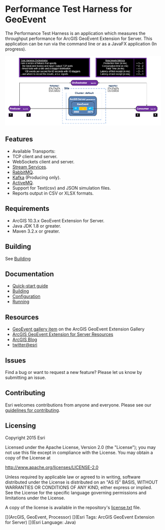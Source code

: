# Performance Test Harness for GeoEvent

The Performance Test Harness is an application which measures the throughput performance for ArcGIS GeoEvent Extension for Server. This application can be run via the command line or as a JavaFX application (In progress).

![App](performance-test-harness.png?raw=true)

## Features
- Available Transports:
 - TCP client and server.
 - WebSockets client and server.
 - [Stream Services](https://server.arcgis.com/en/geoevent-extension/latest/process-event-data/stream-services.htm).
 - [RabbitMQ](https://www.rabbitmq.com/).
 - [Kafka](http://kafka.apache.org/) (Producing only).
 - [ActiveMQ](http://activemq.apache.org/).
- Support for Text(csv) and JSON simulation files.
- Reports output in CSV or XLSX formats.

## Requirements

* ArcGIS 10.3.x GeoEvent Extension for Server.
* Java JDK 1.8 or greater.
* Maven 3.2.x or greater.

## Building
See [Building](doc/1_building.md)
 
## Documentation
- [Quick-start guide](doc/0_quick_start.md)
- [Building](doc/1_building.md)
- [Configuration](doc/2_configuration.md)
- [Running](doc/3_running.md)

## Resources

* [GeoEvent gallery item](http://www.arcgis.com/home/item.html?id=) on the ArcGIS GeoEvent Extension Gallery
* [ArcGIS GeoEvent Extension for Server Resources](http://links.esri.com/geoevent)
* [ArcGIS Blog](http://blogs.esri.com/esri/arcgis/)
* [twitter@esri](http://twitter.com/esri)

## Issues

Find a bug or want to request a new feature?  Please let us know by submitting an issue.

## Contributing

Esri welcomes contributions from anyone and everyone. Please see our [guidelines for contributing](https://github.com/esri/contributing).

## Licensing
Copyright 2015 Esri

Licensed under the Apache License, Version 2.0 (the "License");
you may not use this file except in compliance with the License.
You may obtain a copy of the License at

   http://www.apache.org/licenses/LICENSE-2.0

Unless required by applicable law or agreed to in writing, software
distributed under the License is distributed on an "AS IS" BASIS,
WITHOUT WARRANTIES OR CONDITIONS OF ANY KIND, either express or implied.
See the License for the specific language governing permissions and
limitations under the License.

A copy of the license is available in the repository's [license.txt](license.txt?raw=true) file.

[](ArcGIS, GeoEvent, Processor)
[](Esri Tags: ArcGIS GeoEvent Extension for Server)
[](Esri Language: Java)
